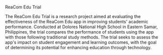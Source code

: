 ReaCom Edu Trial

The ReaCom Edu Trial is a research project aimed at evaluating the effectiveness of the ReaCom Edu app in improving students' academic performance. Conducted at Dolores National High School in Eastern Samar, Philippines, the trial compares the performance of students using the app with those following traditional study methods. The trial seeks to assess the app's impact on student engagement and learning outcomes, with the goal of determining its potential for enhancing education through technology.
